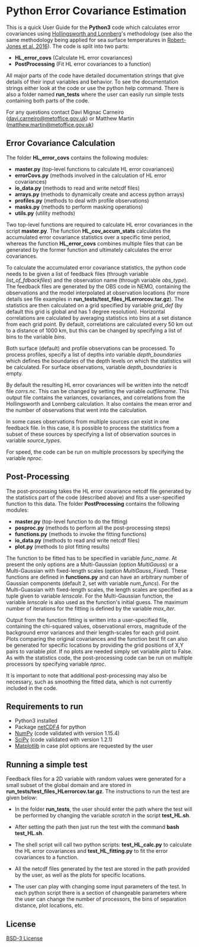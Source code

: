 # Python Error Covariance Estimation

This is a quick User Guide for the **Python3** code which calculates error covariances using [Hollingsworth and Lonnberg](https://onlinelibrary.wiley.com/doi/abs/10.1111/j.1600-0870.1986.tb00460.x)'s methodology (see also the same methodology being applied for sea surface temperatures in [Robert-Jones et al. 2016](https://www.sciencedirect.com/science/article/pii/S0034425715302273)). The code is split into two parts:

* **HL_error_covs** (Calculate HL error covariances)
* **PostProcessing** (Fit HL error covariances to a function)

All major parts of the code have detailed documentation strings that give details of their input variables and behavior. To see the documentation strings either look at the code or use the python help command. There is also a folder named **run_tests** where the user can easily run simple tests containing both parts of the code.

For any questions contact Davi Mignac Carneiro (davi.carneiro@metoffice.gov.uk) or Matthew Martin (matthew.martin@metoffice.gov.uk)

## Error Covariance Calculation
The folder **HL_error_covs** contains the following modules:

* **master.py** (top-level functions to calculate HL error covariances)
* **errorCovs.py** (methods involved in the calculation of HL error covariances)
* **io_data.py** (methods to read and write netcdf files)
* **arrays.py** (methods to dynamically create and access python arrays)
* **profiles.py** (methods to deal with profile observations)
* **masks.py** (methods to perform masking operations)
* **utils.py** (utility methods)

Two top-level functions are required to calculate HL error covariances in the script **master.py**. The function **HL_cov_accum_stats** calculates the accumulated error covariance statistics over a specific time period, whereas the function **HL_error_covs** combines multiple files that can be generated by the former function and ultimately calculates the error covariances.

To calculate the accumulated error covariance statistics, the python code needs to be given a list of feedback files (through variable *list_of_fdbackfiles*) and the observation name (through variable *obs_type*). The feedback files are generated by the OBS code in NEMO, containing the observations and the model interpolated at observation locations (for more details see file examples in **run_tests/test_files_HLerrorcov.tar.gz**). The statistics are then calculated on a grid specified by variable *grid_def* (by default this grid is global and has 1 degree resolution). Horizontal correlations are calculated by averaging statistics into bins at a set distance from each grid point. By default, correlations are calculated every 50 km out to a distance of 1000 km, but this can be changed by specifying a list of bins to the variable *bins*.

Both surface (default) and profile observations can be processed. To process profiles, specify a list of depths into variable *depth_boundaries* which defines the boundaries of the depth levels on which the statistics will be calculated. For surface observations, variable *depth_boundaries* is empty. 

By default the resulting HL error covariances will be written into the netcdf file *corrs.nc*. This can be changed by setting the variable *outfilename*. This output file contains the variances, covariances, and correlations from the Hollingsworth and Lonnberg calculation. It also contains the mean error and the number of observations that went into the calculation.

In some cases observations from multiple sources can exist in one feedback file. In this case, it is possible to process the statistics from a subset of these sources by specifying a list of observation sources in variable *source_types*.

For speed, the code can be run on multiple processors by specifying the variable *nproc*.

## Post-Processing

The post-processing takes the HL error covariance netcdf file generated by the statistics part of the code (described above) and fits a user-specified function to this data. The folder **PostProcessing** contains the following modules:

* **master.py** (top-level function to do the fitting)
* **posproc.py** (methods to perform all the post-processing steps)
* **functions.py** (methods to invoke the fitting functions)
* **io_data.py** (methods to read and write netcdf files)
* **plot.py** (methods to plot fitting results)

The function to be fitted has to be specified in variable *func_name*. At present the only options are a Multi-Gaussian (option *MultiGauss*) or a Multi-Gaussian with fixed-length scales (option *MultiGauss_Fixed*). These functions are defined in **functions.py** and can have an arbitrary number of Gaussian components (default 2, set with variable *num_funcs*). For the Multi-Guassian with fixed-length scales, the length scales are specified as a tuple given to variable *lenscale*. For the Multi-Gaussian function, the variable *lenscale* is also used as the function's initial guess. The maximum number of iterations for the fitting is defined by the variable *max_iter*. 

Output from the function fitting is written into a user-specified file, containing the chi-squared values, observational errors, magnitude of the background error variances and their length-scales for each grid point. Plots comparing the original covariances and the function best fit can also be generated for specific locations by providing the grid positions of X,Y pairs to variable *plot*. If no plots are needed simply set variable *plot* to False. As with the statistics code, the post-processing code can be run on multiple processors by specifying variable *nproc*.

It is important to note that additional post-processing may also be necessary, such as smoothing the fitted data, which is not currently included in the code.

## Requirements to run
* Python3 installed 
* Package [netCDF4](https://unidata.github.io/netcdf4-python/netCDF4/index.html) for python
* [NumPy](https://pypi.org/project/numpy/) (code validated with version 1.15.4)
* [SciPy](https://www.scipy.org/) (code validated with version 1.2.1)
* [Matplotlib](https://matplotlib.org/) in case plot options are requested by the user

## Running a simple test

Feedback files for a 2D variable with random values were generated for a small subset of the global domain and are stored in **run_tests/test_files_HLerrorcov.tar.gz**. The instructions to run the test are given below: 

* In the folder **run_tests**, the user should enter the path where the test will be performed by changing the variable *scratch* in the script **test_HL.sh**. 

* After setting the path then just run the test with the command **bash test_HL.sh**.

* The shell script will call two python scripts: **test_HL_calc.py** to calculate the HL error covariances and **test_HL_fitting.py** to fit the error covariances to a function.
  
* All the netcdf files generated by the test are stored in the path provided by the user, as well as the plots for specific locations.

* The user can play with changing some input parameters of the test. In each python script there is a section of changeable parameters where the user can change the number of processors, the bins of separation distance, plot locations, etc.

## License

[BSD-3 License](LICENSE)
